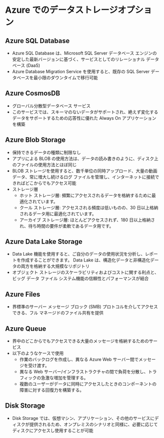 # Azure でのデータストレージオプション

## Azure SQL Database

- Azure SQL Database は、Microsoft SQL Server データベース エンジンの安定した最新バージョンに基づく、サービスとしてのリレーショナル データベース (DaaS) 
- Azure Database Migration Service を使用すると、既存の SQL Server データベースを最小限のダウンタイムで移行可能

## Azure CosmosDB

- グローバル分散型データベース サービス
- このサービスでは、スキーマのないデータがサポートされ、絶えず変化するデータをサポートするための応答性に優れた Always On アプリケーションを構築

## Azure Blob Storage

- 保持できるデータの種類に制限なし
- アプリによる BLOB の使用方法は、データの読み書きのように、ディスク上のファイルの使用方法とほぼ同じ
- BLOB ストレージを使用すると、数千単位の同時アップロード、大量の動画データ、常に増大し続けるログ ファイルを管理し、インターネットに接続できればどこからでもアクセス可能
- ストレージ層
  - ホット ストレージ層: 頻繁にアクセスされるデータを格納するために最適化されています。
  - クール ストレージ層: アクセスされる頻度は低いものの、30 日以上格納されるデータ用に最適化されています。
  - アーカイブ ストレージ層: ほとんどアクセスされず、180 日以上格納され、待ち時間の要件が柔軟であるデータ用です。

## Azure Data Lake Storage

- Data Lake 機能を使用すると、ご自分のデータの使用状況を分析し、レポートを作成することができます。 Data Lake は、構造化データと非構造化データの両方を格納する大規模なリポジトリ
- オブジェクト ストレージのスケーラビリティおよびコストに関する利点と、ビッグ データ ファイル システム機能の信頼性とパフォーマンスが結合

## Azure Files

- 界標準のサーバー メッセージ ブロック (SMB) プロトコルを介してアクセスできる、フル マネージドのファイル共有を提供

## Azure Queue

- 界中のどこからでもアクセスできる大量のメッセージを格納するためのサービス
- 以下のようなケースで使用
  - 作業のバックログを作成し、異なる Azure Web サーバー間でメッセージを受け渡す。
  - 異なる Web サーバー/インフラストラクチャの間で負荷を分散し、トラフィックの急激な増加を管理する。
  - 複数のユーザーがデータに同時にアクセスしたときのコンポーネントの障害に対する回復力を構築する。

## Disk Storage

- Disk Storage では、仮想マシン、アプリケーション、その他のサービスにディスクが提供されるため、オンプレミスのシナリオと同様に、必要に応じてディスクにアクセスし使用することが可能